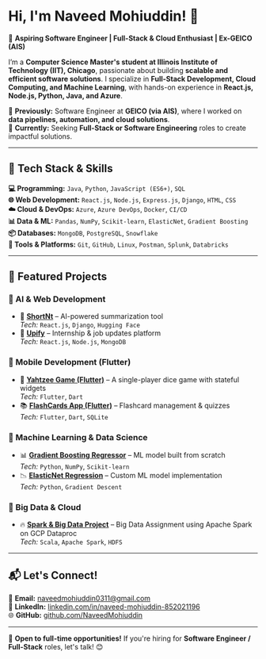 
# Hi, I'm Naveed Mohiuddin! 👋  

🚀 **Aspiring Software Engineer | Full-Stack & Cloud Enthusiast | Ex-GEICO (AIS)**  

I’m a **Computer Science Master's student at Illinois Institute of Technology (IIT), Chicago**, passionate about building **scalable and efficient software solutions**. I specialize in **Full-Stack Development, Cloud Computing, and Machine Learning**, with hands-on experience in **React.js, Node.js, Python, Java, and Azure**.  

🔹 **Previously:** Software Engineer at **GEICO (via AIS)**, where I worked on **data pipelines, automation, and cloud solutions**.  
🔹 **Currently:** Seeking **Full-Stack or Software Engineering** roles to create impactful solutions.  

---

## 🚀 Tech Stack & Skills  

**💻 Programming:** `Java`, `Python`, `JavaScript (ES6+)`, `SQL`  
**🌐 Web Development:** `React.js`, `Node.js`, `Express.js`, `Django`, `HTML`, `CSS`  
**☁️ Cloud & DevOps:** `Azure`, `Azure DevOps`, `Docker`, `CI/CD`  
**📊 Data & ML:** `Pandas`, `NumPy`, `Scikit-learn`, `ElasticNet`, `Gradient Boosting`  
**📦 Databases:** `MongoDB`, `PostgreSQL`, `Snowflake`  
**🔧 Tools & Platforms:** `Git`, `GitHub`, `Linux`, `Postman`, `Splunk`, `Databricks`  

---

## 📌 Featured Projects  

### 🔹 AI & Web Development  
- 🚀 **[ShortNt](https://github.com/NaveedMohiuddin/ShortNt)** – AI-powered summarization tool  
  *Tech:* `React.js`, `Django`, `Hugging Face`  
- 📡 **[Upify](https://github.com/NaveedMohiuddin/Upify)** – Internship & job updates platform  
  *Tech:* `React.js`, `Node.js`, `MongoDB`  

### 🔹 Mobile Development (Flutter)  
- 🎲 **[Yahtzee Game (Flutter)](https://github.com/NaveedMohiuddin/YahtzeeGame_flutter)** – A single-player dice game with stateful widgets  
  *Tech:* `Flutter`, `Dart`  
- 📚 **[FlashCards App (Flutter)](https://github.com/NaveedMohiuddin/FlashCardsApp_flutter)** – Flashcard management & quizzes  
  *Tech:* `Flutter`, `Dart`, `SQLite`  

### 🔹 Machine Learning & Data Science  
- 📊 **[Gradient Boosting Regressor](https://github.com/NaveedMohiuddin/ML_Project2)** – ML model built from scratch  
  *Tech:* `Python`, `NumPy`, `Scikit-learn`  
- 📉 **[ElasticNet Regression](https://github.com/NaveedMohiuddin/ML_Project1)** – Custom ML model implementation  
  *Tech:* `Python`, `Gradient Descent`  

### 🔹 Big Data & Cloud  
- 🔥 **[Spark & Big Data Project](https://github.com/NaveedMohiuddin/bigdata-spark-dataproc)** – Big Data Assignment using Apache Spark on GCP Dataproc  
  *Tech:* `Scala`, `Apache Spark`, `HDFS`  

---

## 📬 Let's Connect!  

📧 **Email:** naveedmohiuddin0311@gmail.com  
💼 **LinkedIn:** [linkedin.com/in/naveed-mohiuddin-852021196](https://www.linkedin.com/in/naveed-mohiuddin-852021196/)  
🌐 **GitHub:** [github.com/NaveedMohiuddin](https://github.com/NaveedMohiuddin)  

---

🚀 **Open to full-time opportunities!** If you're hiring for **Software Engineer / Full-Stack** roles, let's talk! 😊  
